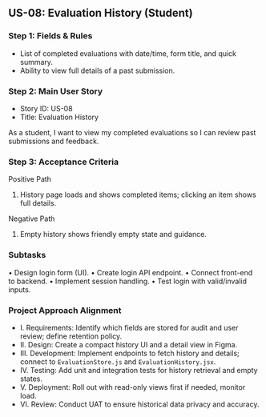## US-08: Evaluation History (Student)

### Step 1: Fields & Rules
- List of completed evaluations with date/time, form title, and quick summary.
- Ability to view full details of a past submission.

### Step 2: Main User Story
- Story ID: US-08
- Title: Evaluation History

As a student, I want to view my completed evaluations so I can review past submissions and feedback.

### Step 3: Acceptance Criteria
Positive Path
1. History page loads and shows completed items; clicking an item shows full details.

Negative Path
1. Empty history shows friendly empty state and guidance.

### Subtasks
• Design login form (UI).
• Create login API endpoint.
• Connect front-end to backend.
• Implement session handling.
• Test login with valid/invalid inputs.

### Project Approach Alignment
- I. Requirements: Identify which fields are stored for audit and user review; define retention policy.
- II. Design: Create a compact history UI and a detail view in Figma.
- III. Development: Implement endpoints to fetch history and details; connect to `EvaluationStore.js` and `EvaluationHistory.jsx`.
- IV. Testing: Add unit and integration tests for history retrieval and empty states.
- V. Deployment: Roll out with read-only views first if needed, monitor load.
- VI. Review: Conduct UAT to ensure historical data privacy and accuracy.
